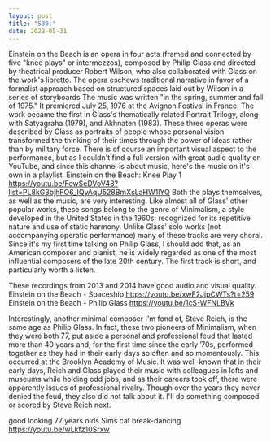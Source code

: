 ```yaml
---
layout: post
title: "530:"
date: 2022-05-31
---
```


Einstein on the Beach is an opera in four acts (framed and connected by five "knee plays" or intermezzos), composed by Philip Glass and directed by theatrical producer Robert Wilson, who also collaborated with Glass on the work's libretto. The opera eschews traditional narrative in favor of a formalist approach based on structured spaces laid out by Wilson in a series of storyboards The music was written "in the spring, summer and fall of 1975." It premiered July 25, 1976 at the Avignon Festival in France. The work became the first in Glass's thematically related Portrait Trilogy, along with Satyagraha (1979), and Akhnaten (1983). These three operas were described by Glass as portraits of people whose personal vision transformed the thinking of their times through the power of ideas rather than by military force. There is of course an important visual aspect to the performance, but as I couldn't find a full version with great audio quality on YouTube, and since this channel is about music, here's the music on it's own in a playlist.
 Einstein on the Beach: Knee Play 1
https://youtu.be/FowSeDVoV48?list=PL8kG3bjhFO6_IQyAqU528BmXsLaHW1lYQ 
Both the plays themselves, as well as the music, are very interesting. Like almost all of Glass' other popular works, these songs belong to the genre of Minimalism, a style developed in the United States in the 1960s; recognized for its repetitive nature and use of static harmony. Unlike Glass' solo works (not accompanying operatic performance) many of these tracks are very choral. Since it's my first time talking on Philip Glass, I should add that, as an American composer and pianist, he is widely regarded as one of the most influential composers of the late 20th century. The first track is short, and particularly worth a listen.

These recordings from 2013 and 2014 have good audio and visual quality.
 Einstein on the Beach - Spaceship
https://youtu.be/xwF2JipCWTs?t=259
 Einstein on the Beach - Philip Glass
https://youtu.be/1cS-WFNLBVk

Interestingly, another minimal composer I'm fond of, Steve Reich, is the same age as Philip Glass. In fact, these two pioneers of Minimalism, when they were both 77, put aside a personal and professional feud that lasted more than 40 years and, for the first time since the early ’70s, performed together as they had in their early days so often and so momentously. This occurred at the Brooklyn Academy of Music. It was well-known that in their early days, Reich and Glass played their music with colleagues in lofts and museums while holding odd jobs, and as their careers took off, there were apparently issues of professional rivalry. Though over the years they never denied the feud, they also did not talk about it. I'll do something composed or scored by Steve Reich next.

good looking 77 years olds
 Sims cat break-dancing
https://youtu.be/wLkfz10Srxw
